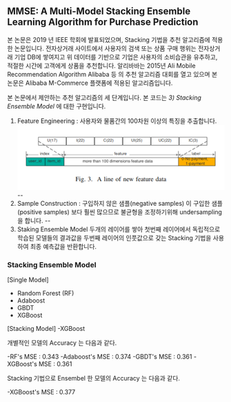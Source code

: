 ## MMSE: A Multi-Model Stacking Ensemble Learning Algorithm for Purchase Prediction

본 논문은 2019 년 IEEE 학회에 발표되었으며, Stacking 기법을 추천 알고리즘에 적용한 논문입니다. 
전자상거래 사이트에서 사용자의 검색 또는 상품 구매 행위는 전자상거래 기업 DB에 쌓여지고 위 데이터를 기반으로 기업은 사용자의 소비습관을 유추하고, 적절한 시간에 고객에게 상품을 추천합니다. 알리바바는 2015년 Ali Mobile Recommendation Algorithm Alibaba 등 의 추천 알고리즘 대회를 열고 있으며 본 논문은 Alibaba M-Commerce 플랫폼에 적용된 알고리즘입니다.  

본 논문에서 제안하는 추천 알고리즘의 세 단계입니다. 본 코드는 *3) Stacking Ensemble Model* 에 대한 구현입니다.

1) Feature Engineering : 사용자와 물품간의 100차원 이상의 특징을 추출합니다. 
![Alt text](./res/ensemble_features.png "Ensemble Feature")
--
2) Sample Construction : 구입하지 않은 샘플(negative samples) 이 구입한 샘플(positive samples) 보다 훨씬 많으므로 불균형을 조정하기위해 undersampling 을 합니다.
--
3) Staking Ensemble Model 두개의 레이어를 쌓아 첫번째 레이어에서 독립적으로 학습된 모델들의 결과값을 두번째 레이어의 인풋값으로 갖는 Stacking 기법을 사용하여 최종 예측값을 반환합니다.

### Stacking Ensemble Model

[Single Model] 
- Random Forest (RF)
- Adaboost
- GBDT
- XGBoost

[Stacking Model]
-XGBoost

개별적인 모델의 Accuracy 는 다음과 같다.

-RF's MSE : 0.343
-Adaboost's MSE : 0.374
-GBDT's MSE : 0.361
-XGBoost's MSE : 0.361

Stacking 기법으로 Ensembel 한 모델의 Accuracy 는 다음과 같다.

-XGBoost's MSE : 0.377

